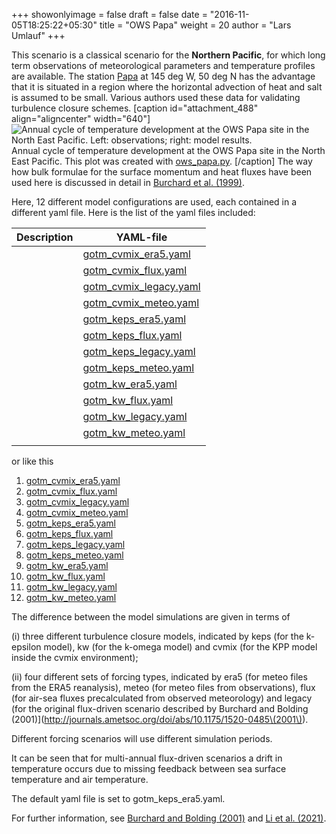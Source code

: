 +++
showonlyimage = false
draft = false
date = "2016-11-05T18:25:22+05:30"
title = "OWS Papa"
weight = 20
author = "Lars Umlauf"
+++

This scenario is a classical scenario for the **Northern Pacific**, for which 
long term observations of meteorological parameters and temperature profiles 
are available. The station <a href="https://www.google.com/maps/@50,-144,5z/" target="_blank">Papa</a> at 145 deg W, 50 deg N has the advantage that 
it is situated in a region where the horizontal advection of heat and salt is 
assumed to be small. Various authors used these data for validating turbulence 
closure schemes. 
[caption id="attachment_488" align="aligncenter" width="640"]![Annual cycle of temperature development at the OWS Papa site in the North East Pacific. Left: observations; right: model results.](/portfolio/img/ows_papa.png)
Annual cycle of 
temperature development at the OWS Papa site in the North East Pacific. This 
plot was created with 
[ows_papa.py](/portfolio/img/ows_papa.py).
[/caption]
The way how bulk formulae for the surface momentum and heat 
fluxes have been used here is discussed in detail in 
[Burchard et al. (1999)](http://io-warnemuende.de/tl_files/staff/burchard/pdf/papers/report.pdf).

Here, 12 different model configurations are used, each contained in a 
different yaml file. Here is the list of the yaml files included:

| Description | YAML-file   |
| ----------- | ----------- |
|             | [gotm_cvmix_era5.yaml](https://raw.githubusercontent.com/gotm-model/cases/master/ows_papa/gotm_cvmix_era5.yaml) |
|             | [gotm\_cvmix\_flux.yaml](https://raw.githubusercontent.com/gotm-model/cases/master/ows_papa/gotm\_cvmix\_flux.yaml) |
|             | [gotm\_cvmix\_legacy.yaml](https://raw.githubusercontent.com/gotm-model/cases/master/ows_papa/gotm\_cvmix\_legacy.yaml) |
|             | [gotm\_cvmix\_meteo.yaml](https://raw.githubusercontent.com/gotm-model/cases/master/ows_papa/gotm\_cvmix\_meteo.yaml) |
|             | [gotm\_keps\_era5.yaml](https://raw.githubusercontent.com/gotm-model/cases/master/ows_papa/gotm\_keps\_era5.yaml) |
|             | [gotm\_keps\_flux.yaml](https://raw.githubusercontent.com/gotm-model/cases/master/ows_papa/gotm\_keps\_flux.yaml) |
|             | [gotm\_keps\_legacy.yaml](https://raw.githubusercontent.com/gotm-model/cases/master/ows_papa/gotm\_keps\_legacy.yaml) |
|             | [gotm\_keps\_meteo.yaml](https://raw.githubusercontent.com/gotm-model/cases/master/ows_papa/gotm\_keps\_meteo.yaml) |
|             | [gotm\_kw\_era5.yaml](https://raw.githubusercontent.com/gotm-model/cases/master/ows_papa/gotm\_kw\_era5.yaml) |
|             | [gotm\_kw\_flux.yaml](https://raw.githubusercontent.com/gotm-model/cases/master/ows_papa/gotm\_kw\_flux.yaml) |
|             | [gotm\_kw\_legacy.yaml](https://raw.githubusercontent.com/gotm-model/cases/master/ows_papa/gotm\_kw\_legacy.yaml) |
|             | [gotm\_kw\_meteo.yaml](https://raw.githubusercontent.com/gotm-model/cases/master/ows_papa/gotm\_kw\_meteo.yaml) |
|||

or like this


1. [gotm\_cvmix\_era5.yaml](https://raw.githubusercontent.com/gotm-model/cases/master/ows_papa/gotm_cvmix_era5.yaml)
2. [gotm\_cvmix\_flux.yaml](https://raw.githubusercontent.com/gotm-model/cases/master/ows_papa/gotm\_cvmix\_flux.yaml)
2. [gotm\_cvmix\_legacy.yaml](https://raw.githubusercontent.com/gotm-model/cases/master/ows_papa/gotm\_cvmix\_legacy.yaml)
2. [gotm\_cvmix\_meteo.yaml](https://raw.githubusercontent.com/gotm-model/cases/master/ows_papa/gotm\_cvmix\_meteo.yaml)
2. [gotm\_keps\_era5.yaml](https://raw.githubusercontent.com/gotm-model/cases/master/ows_papa/gotm\_keps\_era5.yaml)
2. [gotm\_keps\_flux.yaml](https://raw.githubusercontent.com/gotm-model/cases/master/ows_papa/gotm\_keps\_flux.yaml)
2. [gotm\_keps\_legacy.yaml](https://raw.githubusercontent.com/gotm-model/cases/master/ows_papa/gotm\_keps\_legacy.yaml)
2. [gotm\_keps\_meteo.yaml](https://raw.githubusercontent.com/gotm-model/cases/master/ows_papa/gotm\_keps\_meteo.yaml)
2. [gotm\_kw\_era5.yaml](https://raw.githubusercontent.com/gotm-model/cases/master/ows_papa/gotm\_kw\_era5.yaml)
2. [gotm\_kw\_flux.yaml](https://raw.githubusercontent.com/gotm-model/cases/master/ows_papa/gotm\_kw\_flux.yaml)
2. [gotm\_kw\_legacy.yaml](https://raw.githubusercontent.com/gotm-model/cases/master/ows_papa/gotm\_kw\_legacy.yaml)
2. [gotm\_kw\_meteo.yaml](https://raw.githubusercontent.com/gotm-model/cases/master/ows_papa/gotm\_kw\_meteo.yaml)



The difference between the model simulations 
are given in terms of 

(i) three different turbulence 
closure models, indicated by keps (for the k-epsilon model), kw (for the
k-omega model) and cvmix (for the KPP model inside the cvmix environment); 

(ii) four different sets of forcing types, indicated by era5 (for meteo files from the ERA5 reanalysis), meteo (for meteo files from observations), 
flux (for air-sea fluxes precalculated from observed meteorology) and legacy
(for the original flux-driven scenario described by Burchard and Bolding (2001)](http://journals.ametsoc.org/doi/abs/10.1175/1520-0485\(2001\)).

Different forcing scenarios will use different simulation periods. 

It can be seen that for multi-annual flux-driven scenarios
a drift in temperature occurs due to missing feedback between
sea surface temperature and air temperature. 

The default yaml file is set to gotm\_keps\_era5.yaml.

For further information, see 
[Burchard and Bolding (2001)](http://journals.ametsoc.org/doi/abs/10.1175/1520-0485\(2001\)031%3C1943:CAOFSM%3E2.0.CO%3B2) and [Li et al. (2021)](https://gmd.copernicus.org/articles/14/4261/2021/).
